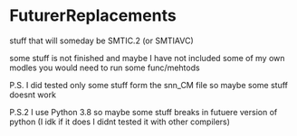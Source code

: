 # FuturerReplacements

stuff that will someday be SMTIC.2 (or SMTIAVC)

some stuff is not finished and maybe I have not included some of my own modles you would need to run some func/mehtods

P.S. I did tested only some stuff form the snn_CM file so maybe some stuff doesnt work

P.S.2 I use Python 3.8 so maybe some stuff breaks in futuere version of python (I idk if it does I didnt tested it with other compilers)
